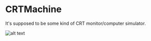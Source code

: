 CRTMachine
==========

It's supposed to be some kind of CRT monitor/computer simulator.

![alt text](http://puu.sh/6HIsw "HELLO WORLD example")